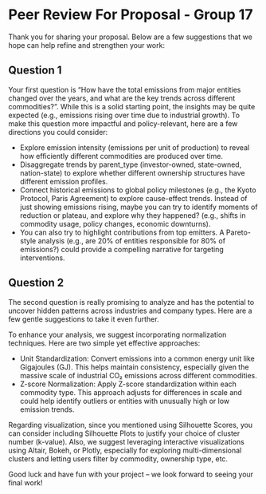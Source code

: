 # Peer Review For Proposal - Group 17 

Thank you for sharing your proposal. Below are a few suggestions that we hope can help refine and strengthen your work:

## Question 1

Your first question is “How have the total emissions from major entities changed over the years, and what are the key trends across different commodities?”. While this is a solid starting point, the insights may be quite expected (e.g., emissions rising over time due to industrial growth). To make this question more impactful and policy-relevant, here are a few directions you could consider:

- Explore emission intensity (emissions per unit of production) to reveal how efficiently different commodities are produced over time.
- Disaggregate trends by parent_type (investor-owned, state-owned, nation-state) to explore whether different ownership structures have different emission profiles.
- Connect historical emissions to global policy milestones (e.g., the Kyoto Protocol, Paris Agreement) to explore cause-effect trends. Instead of just showing emissions rising, maybe you can try to identify moments of reduction or plateau, and explore why they happened? (e.g., shifts in commodity usage, policy changes, economic downturns).
- You can also try to highlight contributions from top emitters. A Pareto-style analysis (e.g., are 20% of entities responsible for 80% of emissions?) could provide a compelling narrative for targeting interventions.

## Question 2

The second question is really promising to analyze and has the potential to uncover hidden patterns across industries and company types. Here are a few gentle suggestions to take it even further. 

To enhance your analysis, we suggest incorporating normalization techniques. Here are two simple yet effective approaches:
- Unit Standardization: Convert emissions into a common energy unit like Gigajoules (GJ). This helps maintain consistency, especially given the massive scale of industrial CO₂ emissions across different commodities.
- Z-score Normalization: Apply Z-score standardization within each commodity type. This approach adjusts for differences in scale and could help identify outliers or entities with unusually high or low emission trends.

Regarding visualization, since you mentioned using Silhouette Scores, you can consider including Silhouette Plots to justify your choice of cluster number (k-value). Also, we suggest leveraging interactive visualizations using Altair, Bokeh, or Plotly, especially for exploring multi-dimensional clusters and letting users filter by commodity, ownership type, etc.


Good luck and have fun with your project – we look forward to seeing your final work!
